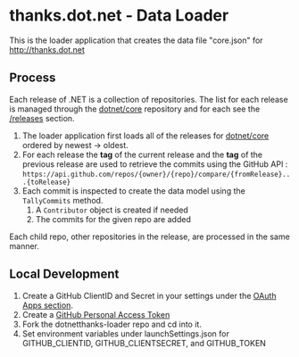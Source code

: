 # thanks.dot.net - Data Loader

This is the loader application that creates the data file "core.json" for http://thanks.dot.net

## Process

Each release of .NET is a collection of repositories. The list for each release is managed through the [dotnet/core](https://github.com/core) repository and for each see the [/releases](https://github.com/dotnet/core/releases) section.

1. The loader application first loads all of the releases for [dotnet/core](https://github.com/core/releases) ordered by newest -> oldest.
1. For each release the **tag** of the current release and the **tag** of the previous release are used to retrieve the commits using the GitHub API : `https://api.github.com/repos/{owner}/{repo}/compare/{fromRelease}...{toRelease}`
1. Each commit is inspected to create the data model using the `TallyCommits` method.
    1. A `Contributor` object is created if needed
    1. The commits for the given repo are added

Each child repo, other repositories in the release, are processed in the same manner.

## Local Development

1. Create a GitHub ClientID and Secret in your settings under the [OAuth Apps section](https://github.com/settings/developers).
1. Create a [GitHub Personal Access Token](https://github.com/settings/tokens)
1. Fork the dotnetthanks-loader repo and cd into it.
1. Set environment variables under launchSettings.json for GITHUB_CLIENTID, GITHUB_CLIENTSECRET, and GITHUB_TOKEN
